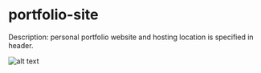 # portfolio-site

Description: personal portfolio website and hosting location is specified in header.

![alt text](http://image.png)
